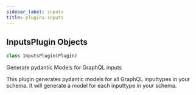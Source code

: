 ```yaml
---
sidebar_label: inputs
title: plugins.inputs
---
```


## InputsPlugin Objects

```python
class InputsPlugin(Plugin)
```

Generate pydantic Models for GraphQL inputs

This plugin generates pydantic models for all GraphQL inputtypes in
your schema. It will generate a model for each inputtype in your schema.

